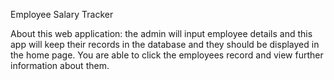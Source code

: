 Employee Salary Tracker

About this web application: the admin will input employee details and this app will
keep their records in the database and they should be displayed in the home page. You
are able to click the employees record and view further information about them.
